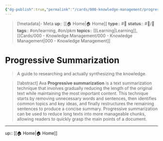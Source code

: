 ```yaml
---
{"dg-publish":true,"permalink":"/cards/000-knowledge-management/progressive-summarization/","title":"Progressive Summarization"}
---
```


> [!metadata]- Meta
> **up**:: [[🏠 Home\|🏠 Home]]
> **type**:: #📝 
> **status**:: #📝/🌱 
> **tags**::  #on/learning, #on/pkm 
> **topics**:: [[Learning\|Learning]], [[Cards/000 - Knowledge Management/000 - Knowledge Management\|000 - Knowledge Management]]

# Progressive Summarization

> A guide to researching and actually synthesizing the knowledge.

> [!abstract] Ava
> **Progressive summarization** is a text summarization technique that involves gradually reducing the length of the original text while maintaining the most important content. This technique starts by removing unnecessary words and sentences, then identifies common topics and key ideas, and finally restructures the remaining sentences to produce a concise summary. Progressive summarization can be used to reduce long texts into more manageable chunks, allowing readers to quickly grasp the main points of a document.

---
up:: [[🏠 Home\|🏠 Home]]

